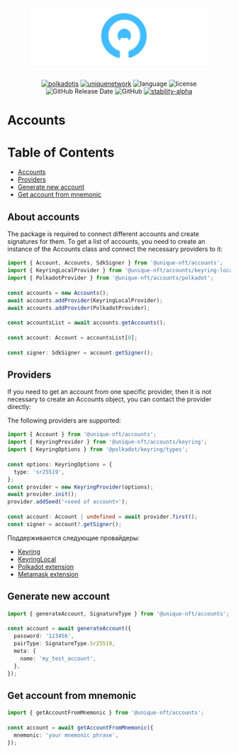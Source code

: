 <div align="center">
    <img width="400px" src="https://raw.githubusercontent.com/UniqueNetwork/unique-sdk/ab6b4e524f008d5e921026599de5bc120a91e14e/doc/logo-white.svg" alt="Unique Network">
<br/>
<br/>

[![polkadotjs](https://img.shields.io/badge/polkadot-js-orange?style=flat-square)](https://polkadot.js.org)
[![uniquenetwork](https://img.shields.io/badge/unique-network-blue?style=flat-square)](https://unique.network/)
![language](https://img.shields.io/github/languages/top/uniquenetwork/unique-sdk?style=flat-square)
![license](https://img.shields.io/badge/License-Apache%202.0-blue?logo=apache&style=flat-square)
![GitHub Release Date](https://img.shields.io/github/release-date/uniquenetwork/unique-sdk?style=flat-square)
![GitHub](https://img.shields.io/github/v/tag/uniquenetwork/unique-sdk?style=flat-square)
[![stability-alpha](https://img.shields.io/badge/stability-alpha-f4d03f.svg)](https://github.com/mkenney/software-guides/blob/master/STABILITY-BADGES.md#alpha)
</div>

# Accounts

#  Table of Contents

- [Accounts](#about-accounts)
- [Providers](#providers)
- [Generate new account](#generate-new-account)
- [Get account from mnemonic](#get-account-from-mnemonic)

## About accounts
The package is required to connect different accounts and create signatures for them. To get a list of accounts, you need to create an instance of the Accounts class and connect the necessary providers to it:
```typescript
import { Account, Accounts, SdkSigner } from '@unique-nft/accounts';
import { KeyringLocalProvider } from '@unique-nft/accounts/keyring-local';
import { PolkadotProvider } from '@unique-nft/accounts/polkadot';

const accounts = new Accounts();
await accounts.addProvider(KeyringLocalProvider);
await accounts.addProvider(PolkadotProvider);

const accountsList = await accounts.getAccounts();

const account: Account = accountsList[0];

const signer: SdkSigner = account.getSigner();
```

## Providers
If you need to get an account from one specific provider, then it is not necessary to create an Accounts object, you can contact the provider directly:

The following providers are supported:
```typescript
import { Account } from '@unique-nft/accounts';
import { KeyringProvider } from '@unique-nft/accounts/keyring';
import { KeyringOptions } from '@polkadot/keyring/types';

const options: KeyringOptions = {
  type: 'sr25519',
};
const provider = new KeyringProvider(options);
await provider.init();
provider.addSeed('<seed of account>');

const account: Account | undefined = await provider.first();
const signer = account?.getSigner();
```

Поддерживаются следующие провайдеры:
* [Keyring](./keyring)
* [KeyringLocal](./keyring-local)
* [Polkadot extension](./polkadot)
* [Metamask extension](./metamask)

## Generate new account

```typescript
import { generateAccount, SignatureType } from '@unique-nft/accounts';

const account = await generateAccount({
  password: '123456',
  pairType: SignatureType.Sr25519,
  meta: {
    name: 'my_test_account',
  },
});
```

## Get account from mnemonic

```typescript
import { getAccountFromMnemonic } from '@unique-nft/accounts';

const account = await getAccountFromMnemonic({
  mnemonic: 'your mnemonic phrase',
});
```
